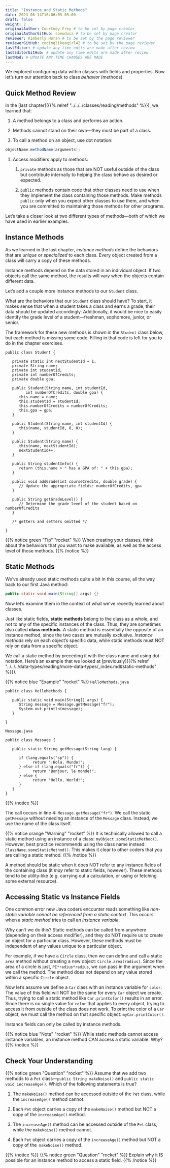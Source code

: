 ```yaml
---
title: "Instance and Static Methods"
date: 2023-06-14T16:06:05-05:00
draft: false
weight: 2
originalAuthor: Courtney Frey # to be set by page creator
originalAuthorGitHub: speudusa # to be set by page creator
reviewer: Kimberly Horan # to be set by the page reviewer
reviewerGitHub: codinglikeagirl42 # to be set by the page reviewer
lastEditor: # update any time edits are made after review
lastEditorGitHub: # update any time edits are made after review
lastMod: # UPDATE ANY TIME CHANGES ARE MADE
---
```


We explored configuring data within classes with fields and properties. Now let’s turn our attention back to class _behavior_ (methods).

## Quick Method Review
In the [last chapter]({{% relref "../../../classes/reading/methods" %}}), we learned that:

1. A method belongs to a class and performs an action.

1. Methods cannot stand on their own—they must be part of a class.

1. To call a method on an object, use dot notation:

```java
objectName.methodName(arguments);
```

1. Access modifiers apply to methods:

   1. `private` methods as those that are NOT useful outside of the class but contribute internally to helping the class behave as desired or expected.

   1. `public` methods contain code that other classes need to use when they implement the class containing those methods. Make methods `public` only when you expect other classes to use them, and when you are committed to maintaining those methods for other programs.

Let’s take a closer look at two different types of methods—both of which we have used in earlier examples.

## Instance Methods
As we learned in the last chapter, _instance methods_ define the behaviors that are _unique_ or _specialized_ to each class. Every object created from a class will carry a copy of these methods.

Instance methods depend on the data stored in an individual object. If two objects call the same method, the results will vary when the objects contain different data.

Let’s add a couple more instance methods to our `Student` class.

What are the behaviors that our `Student` class should have? To start, it makes sense that when a student takes a class and earns a grade, their data should be updated accordingly. Additionally, it would be nice to easily identify the grade level of a student—freshman, sophomore, junior, or senior.

The framework for these new methods is shown in the `Student` class below, but each method is missing some code. Filling in that code is left for you to do in the chapter exercises.

```java{linenos=table,hl_lines=[],linenostart=1}
public class Student {

   private static int nextStudentId = 1;
   private String name;
   private int studentId;
   private int numberOfCredits;
   private double gpa;

   public Student(String name, int studentId,
         int numberOfCredits, double gpa) {
      this.name = name;
      this.studentId = studentId;
      this.numberOfCredits = numberOfCredits;
      this.gpa = gpa;
   }

   public Student(String name, int studentId) {
      this(name, studentId, 0, 0);
   }

   public Student(String name) {
      this(name, nextStudentId);
      nextStudentId++;
   }

   public String studentInfo() {
      return (this.name + " has a GPA of: " + this.gpa);
   }

   public void addGrade(int courseCredits, double grade) {
      // Update the appropriate fields: numberOfCredits, gpa
   }

   public String getGradeLevel() {
      // Determine the grade level of the student based on numberOfCredits
   }

   /* getters and setters omitted */

}
```

{{% notice green "Tip" "rocket" %}} 
 When creating your classes, think about the behaviors that you want to make available, as well as the access level of those methods.
{{% /notice %}}

## Static Methods

We’ve already used static methods quite a bit in this course, all the way back to our first Java method:

```java
public static void main(String[] args) {}
```

Now let’s examine them in the context of what we’ve recently learned about classes.

Just like static fields, **static methods** belong to the class as a whole, and not to any of the specific instances of the class. Thus, they are sometimes also called **class methods**. A static method is essentially the opposite of an instance method, since the two cases are mutually exclusive. _Instance methods_ rely on each object’s specific data, while static methods must NOT rely on data from a specific object.

We call a static method by preceding it with the class name and using dot-notation. Here’s an example that we looked at [previously]({{% relref "../../../data-types/reading/more-data-types/_index.md#static-methods" %}}).

{{% notice blue "Example" "rocket" %}} 
 `HelloMethods.java`
```java{linenos=table,hl_lines=[],linenostart=1}
public class HelloMethods {

   public static void main(String[] args) {
      String message = Message.getMessage("fr");
      System.out.println(message);
   }

}
```

 `Message.java`
```java{linenos=table,hl_lines=[],linenostart=1}
public class Message {

   public static String getMessage(String lang) {

      if (lang.equals("sp")) {
            return "¡Hola, Mundo!";
      } else if (lang.equals("fr")) {
            return "Bonjour, le monde!";
      } else {
            return "Hello, World!";
      }
   }
}
```
{{% /notice %}}

The call occurs in line 4: `Message.getMessage("fr")`. We call the static `getMessage` without needing an instance of the `Message` class. Instead, we use the name of the class itself.

{{% notice orange "Warning" "rocket" %}} 
 It is technically allowed to call a static method using an instance of a class: `myObject.someStaticMethod()`. However, best practice recommends using the class name instead: `ClassName.someStaticMethod()`. This makes it clear to other coders that you are calling a static method.
{{% /notice %}}

A method should be static when it does NOT refer to any instance fields of the containing class (it _may_ refer to static fields, however). These methods tend to be utility-like (e.g. carrying out a calculation, or using or fetching some external resource).

## Accessing Static vs Instance Fields

One common error new Java coders encounter reads something like _non-static variable cannot be referenced from a static context_. This occurs when a _static method_ tries to call an _instance variable_.

Why can’t we do this? Static methods can be called from anywhere (depending on their access modifier), and they do NOT require us to create an object for a particular class. However, these methods must be independent of any values unique to a particular object.

For example, if we have a `Circle` class, then we can define and call a static `area` method without creating a new object: `Circle.area(radius)`. Since the area of a circle is just, `PI*radius*radius`, we can pass in the argument when we call the method. The method does not depend on any value stored within a specific `Circle` object.

Now let’s assume we define a `Car` class with an instance variable for `color`. The value of this field will NOT be the same for every `Car` object we create. Thus, trying to call a static method like `Car.printColor()` results in an error. Since there is no single value for `color` that applies to every object, trying to access it from outside of the class does not work. To print the color of a `Car` object, we must call the method on that specific object: `myCar.printColor()`.

Instance fields can only be called by instance methods.

{{% notice blue "Note" "rocket" %}} 
 While static methods cannot access instance variables, an instance method CAN access a static variable. Why?
{{% /notice %}}




## Check Your Understanding

{{% notice green  "Question" "rocket" %}} 
 Assume that we add two methods to a `Pet` class—`public String makeNoise()` and `public static void increaseAge()`. Which of the following statements is true?

1. The `makeNoise()` method can be accessed outside of the `Pet` class, while the `increaseAge()` method cannot.

1. Each `Pet` object carries a copy of the `makeNoise()` method but NOT a copy of the `increaseAge()` method.

1. The `increaseAge()` method can be accessed outside of the `Pet` class, while the `makeNoise()` method cannot.

1. Each `Pet` object carries a copy of the `increaseAge()` method but NOT a copy of the` makeNoise()` method.

<!-- ans: 2 -->
{{% /notice %}}
{{% notice green  "Question" "rocket" %}} 
 Explain why it IS possible for an instance method to access a static field.
{{% /notice %}}

